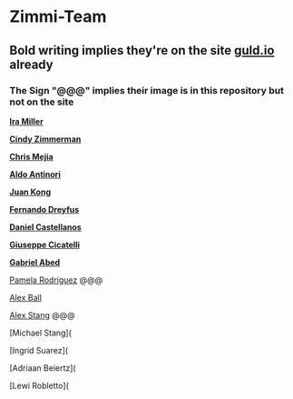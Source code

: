 # Zimmi-Team

## Bold writing implies they're on the site [guld.io](guld.io) already

### The Sign "@@@" implies their image is in this repository but not on the site

[__Ira Miller__](https://github.com/Alexstang/Zimmi-Team/blob/master/ira-miller.jpg)

[__Cindy Zimmerman__](https://github.com/Alexstang/Zimmi-Team/blob/master/CindyZimmerman.jpeg)

[__Chris Mejia__](https://github.com/Alexstang/Zimmi-Team/blob/master/ChrissMejia.jpg)

[__Aldo Antinori__](https://github.com/Alexstang/Zimmi-Team/blob/master/Aldo-Antinori.jpg)

[__Juan Kong__](https://github.com/Alexstang/Zimmi-Team/blob/master/JuanKong.jpg)

[__Fernando Dreyfus__](https://github.com/Alexstang/Zimmi-Team/blob/master/FernandoDreyfus.jpeg)

[__Daniel Castellanos__](https://github.com/Alexstang/Zimmi-Team/blob/master/DanielCastellanos.png)

[__Giuseppe Cicatelli__](https://github.com/Alexstang/Zimmi-Team/blob/master/GiuseppeCicatelli.jpg)

[__Gabriel Abed__](https://github.com/Alexstang/Zimmi-Team/blob/master/Gabriel_Abed.jpg)

[Pamela Rodriguez](https://github.com/Alexstang/Zimmi-Team/blob/master/Pamela-Rodriguez.jpg) @@@

[Alex Ball](https://github.com/Alexstang/Zimmi-Team/blob/master/AlexBall.jpg)

[Alex Stang](https://github.com/Alexstang/Zimmi-Team/blob/master/AlexStang.jpg) @@@

[Michael Stang](

[Ingrid Suarez](

[Adriaan Beiertz](

[Lewi Robletto](
